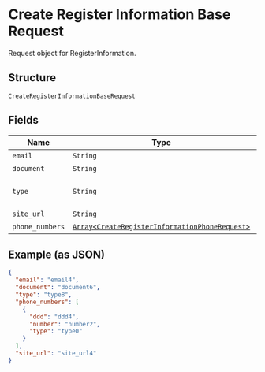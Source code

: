 
# Create Register Information Base Request

Request object for RegisterInformation.

## Structure

`CreateRegisterInformationBaseRequest`

## Fields

| Name | Type | Tags | Description |
|  --- | --- | --- | --- |
| `email` | `String` | Required | - |
| `document` | `String` | Required | - |
| `type` | `String` | Required | "individual" ou "corporation" |
| `site_url` | `String` | Optional | - |
| `phone_numbers` | [`Array<CreateRegisterInformationPhoneRequest>`](../../doc/models/create-register-information-phone-request.md) | Required | - |

## Example (as JSON)

```json
{
  "email": "email4",
  "document": "document6",
  "type": "type8",
  "phone_numbers": [
    {
      "ddd": "ddd4",
      "number": "number2",
      "type": "type0"
    }
  ],
  "site_url": "site_url4"
}
```


